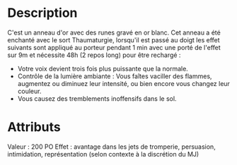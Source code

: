# Description
C'est un anneau d'or avec des runes gravé en or blanc. Cet anneau a été enchanté avec le sort Thaumaturgie, lorsqu'il est passé au doigt les effet suivants sont appliqué au porteur pendant 1 min avec une porté de l'effet sur 9m et nécessite 48h (2 repos long) pour être rechargé :
- Votre voix devient trois fois plus puissante que la normale.  
- Contrôle de la lumière ambiante : Vous faîtes vaciller des flammes, augmentez ou diminuez leur intensité, ou bien encore vous changez leur couleur.
- Vous causez des tremblements inoffensifs dans le sol.
# Attributs
Valeur : 200 PO
Effet : avantage dans les jets de tromperie, persuasion, intimidation, représentation (selon contexte à la discrétion du MJ)